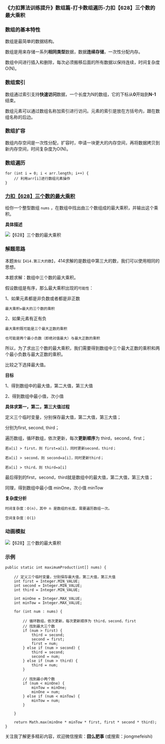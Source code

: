 ### 《力扣算法训练提升》数组篇-打卡数组遍历-力扣【628】三个数的最大乘积

### 数组的基本特性

数组是最简单的数据结构。

数组是用来存储一系列**相同类型**数据，数据**连续存储**，一次性分配内存。

数组中间进行插入和删除，每次必须搬移后面的所有数据以保持连续，时间复杂度 O(N)。

### 数组索引

数组通过索引支持**快速访问**数据，一个长度为N的数组，它的下标从**0**开始到**N-1**结束。

数组元素可以通过数组名称加索引进行访问。元素的索引是放在方括号内，跟在数组名称的后边。

### 数组扩容

数组内存空间是一次性分配，扩容时，申请一块更大的内存空间，再将数据拷贝到新内存空间，时间复杂度为O(N)。

### 数组遍历

```
for (int i = 0; i < arr.length; i++) {
    // 利用arr[i]进行数组元素操作
}
```

### [力扣【628】三个数的最大乘积](https://leetcode-cn.com/problems/maximum-product-of-three-numbers/)

给你一个整型数组 `nums` ，在数组中找出由三个数组成的最大乘积，并输出这个乘积。

**具体描述**

![【628】三个数的最大乘积](C:\Users\tao\Desktop\daily-notes\《力扣算法训练提升》\《力扣算法训练提升》数组篇\《力扣算法训练提升》数组篇-打卡数组遍历-【628】三个数的最大乘积\【628】三个数的最大乘积.png)

### 解题思路

本题`类似【414.第三大的数】`，414求解的是数组中第三大的数，我们可以使用相同的思想。

本题求解：数组中三个数的最大乘积。

假设数组是有序，那么最大乘积出现的`可能性`：

1、如果元素都是非负数或者都是非正数

```
最大乘积=最大的三个数的乘积
```

2、如果元素有正有负

```
最大乘积既可能是三个最大正数的乘积

也可能是两个最小负数（即绝对值最大）与最大正数的乘积
```

所以，为了求出三个数的最大乘积，我们需要得到数组中三个最大正数的乘积和两个最小负数与最大正数的乘积。

比较之下选择最大值。

**目标**

1、得到数组中的最大值，第二大值，第三大值

2、得到数组中最小值，次小值

**具体求第一，第二，第三大值过程**

定义三个临时变量，分别保存最大值，第二大值，第三大值；

分别为first, second, third；

遍历数组，循环数组，依次更新，每次**更新顺序**为 third，second，first；

```
若a[i] > first，则 first=a[i]，同时更新second，third；

若a[i] > second，则 second=a[i]，同时更新third；

若a[i] > third，则 third=a[i]
```

最后得到的first，second，third就是数组中的最大值，第二大值，第三大值；

同理，得到数组中最小值 minOne，次小值 minTow

**复杂度分析**

```
时间复杂度：O(n)，其中 n 是数组的长度。需要遍历数组一次。

空间复杂度：O(1)
```

### 动画模拟

![【628】三个数的最大乘积](C:\Users\tao\Desktop\daily-notes\《力扣算法训练提升》\《力扣算法训练提升》数组篇\《力扣算法训练提升》数组篇-打卡数组遍历-【628】三个数的最大乘积\【628】三个数的最大乘积.gif)

### 示例

```
public static int maximumProduct(int[] nums) {

    // 定义三个临时变量，分别保存最大值，第二大值，第三大值
    int first = Integer.MIN_VALUE;
    int second = Integer.MIN_VALUE;
    int third = Integer.MIN_VALUE;

    int minOne = Integer.MAX_VALUE;
    int minTow = Integer.MAX_VALUE;

    for (int num : nums) {

        // 循环数组，依次更新，每次更新顺序为 third，second，first
        // 找到最大三个数
        if (num > first) {
            third = second;
            second = first;
            first = num;
        } else if (num > second) {
            third = second;
            second = num;
        } else if (num > third) {
            third = num;
        }

        // 找到最小两个数
        if (num < minOne) {
            minTow = minOne;
            minOne = num;
        } else if (num < minTow) {
            minTow = num;
        }

    }

    return Math.max(minOne * minTow * first, first * second * third);
}
```



关注我了解更多精彩内容，欢迎微信搜索：**囧么肥事** (或搜索：jiongmefeishi)

